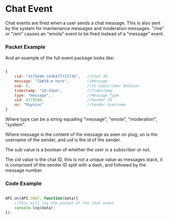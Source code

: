 # Chat Event

Chat events are fired when a user sends a chat message. This is also sent by the system for maintenance messages and
moderation messages. "/me" or "/em" causes an "emote" event to be fired instead of a "message" event.

### Packet Example

And an example of the full event package looks like:

```js

{
    cid: "4175640-1436477722736", 	//Chat ID
    message: "I&#39;m here", 		//Message
    sub: 0, 						//Is Subscriber Boolean
    timestamp: "10:35pm", 			//Timestamp
    type: "message", 				//Message Type
    uid: 4175640, 					//Sender ID
    un: "Mayniac" 					//Sender Username
}
```

Where type can be a string equalling "message", "emote", "moderation", "system".

Where message is the content of the message as seen on plug, un is the username of the sender, and uid is the id of
the sender.

The sub value is a boolean of whether the user is a subscriber or not.

The cid value is the chat ID, this is not a unique value as messages stack, it is comprised of the sender ID split with 
a dash, and followed by the message number.

### Code Example

```js

API.on(API.CHAT, function(data){
    //This will log the packet of the chat event
    console.log(data);
});

```
